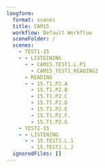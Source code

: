 ```yaml
---
longform:
  format: scenes
  title: CAM15
  workflow: Default Workflow
  sceneFolder: /
  scenes:
    - TEST1-15
    - - LISTEINING
      - - CAM15.TEST1.L.P1
        - CAM15_TEST1_READING2
      - READING
      - - 15.T1.P2.A
        - 15.T1.P2.B
        - 15.T1.P2.C
        - 15.T1.P2.D
        - 15.T1.P2.E
        - 15.T1.P2.F.
        - 15.T1.P2.G
    - TEST2-15
    - - LISTENING
      - - 15.TEST2.L.1
        - 15.TEST2.L.2
  ignoredFiles: []
---
```

